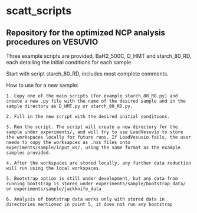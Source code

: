 # scatt_scripts

## Repository for the optimized NCP analysis procedures on VESUVIO

Three example scripts are provided, BaH2_500C, D_HMT and starch_80_RD, each detailing the initial conditions for each sample.

Start with script starch_80_RD, includes most complete comments.

How to use for a new sample:

    1. Copy one of the main scripts (for example starch_80_RD.py) and create a new .py file with the name of the desired sample and in the sample directory as D_HMT.py or starch_80_RD.py. 

    2. Fill in the new script with the desired initial conditions.

    3. Run the script. The script will create a new directory for the sample under experiments/, and will try to use LoadVesuvio to store the workspaces locally for future runs. If LoadVesuvio fails, the user needs to copy the worksapces as .nxs files onto experiments/sample/input_ws/, using the same format as the example samples provided.

    4. After the workspaces are stored locally, any further data reduction will run using the local workspaces. 

    5. Bootstrap option is still under development, but any data from running bootstrap is stored under experiments/sample/bootstrap_data/ or experiments/sample/jackknife_data

    6. Analysis of bootstrap data works only with stored data in directories mentioned in point 5, it does not run any bootstrap
